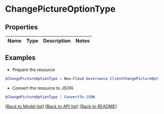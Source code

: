 # ChangePictureOptionType
## Properties

Name | Type | Description | Notes
------------ | ------------- | ------------- | -------------

## Examples

- Prepare the resource
```powershell
$ChangePictureOptionType = New-Cloud.Governance.ClientChangePictureOptionType 
```

- Convert the resource to JSON
```powershell
$ChangePictureOptionType | ConvertTo-JSON
```

[[Back to Model list]](../README.md#documentation-for-models) [[Back to API list]](../README.md#documentation-for-api-endpoints) [[Back to README]](../README.md)

